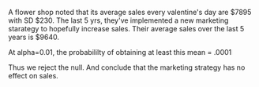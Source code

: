 A flower shop noted that its average sales every valentine's day are $7895 with SD $230. The last 5 yrs, they've implemented a new marketing starategy to hopefully increase sales. Their average sales over the last 5 years is $9640.

At alpha=0.01, the probabililty of obtaining at least this mean = .0001

Thus we reject the null. And conclude that the marketing strategy has no effect on sales.